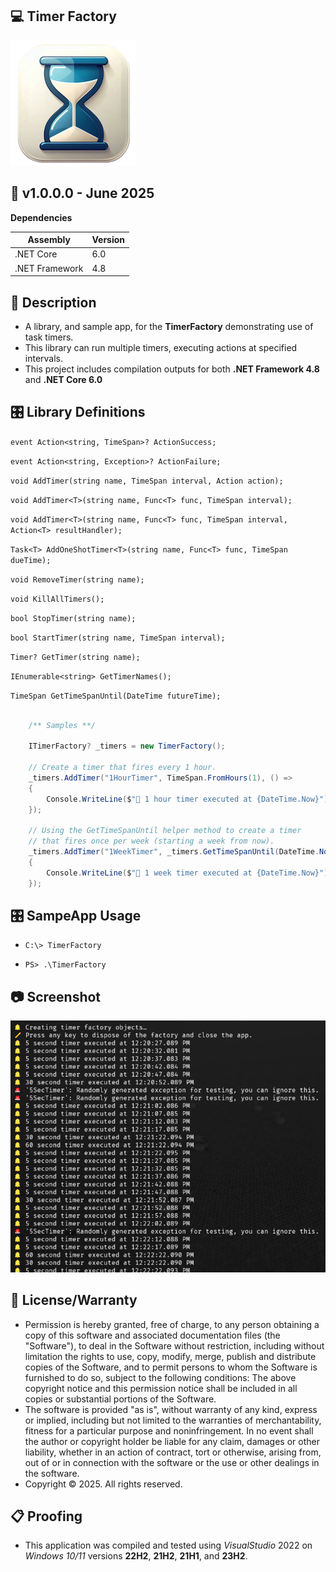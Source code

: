 ## 💻 Timer Factory

![Icon](./AppIcon.png)

## 📝 v1.0.0.0 - June 2025

**Dependencies**

| Assembly | Version |
| ---- | ---- |
| .NET Core | 6.0 |
| .NET Framework | 4.8 |

## 📰 Description
- A library, and sample app, for the **TimerFactory** demonstrating use of task timers.
- This library can run multiple timers, executing actions at specified intervals.
- This project includes compilation outputs for both **.NET Framework 4.8** and **.NET Core 6.0**

## 🎛️ Library Definitions

`event Action<string, TimeSpan>? ActionSuccess;`

`event Action<string, Exception>? ActionFailure;`

`void AddTimer(string name, TimeSpan interval, Action action);`

`void AddTimer<T>(string name, Func<T> func, TimeSpan interval);`

`void AddTimer<T>(string name, Func<T> func, TimeSpan interval, Action<T> resultHandler);`

`Task<T> AddOneShotTimer<T>(string name, Func<T> func, TimeSpan dueTime);`

`void RemoveTimer(string name);`

`void KillAllTimers();`

`bool StopTimer(string name);`

`bool StartTimer(string name, TimeSpan interval);`

`Timer? GetTimer(string name);`

`IEnumerable<string> GetTimerNames();`

`TimeSpan GetTimeSpanUntil(DateTime futureTime);`


```csharp

    /** Samples **/

    ITimerFactory? _timers = new TimerFactory();
    
    // Create a timer that fires every 1 hour.
    _timers.AddTimer("1HourTimer", TimeSpan.FromHours(1), () =>
    {
        Console.WriteLine($"🔔 1 hour timer executed at {DateTime.Now}");
    });

    // Using the GetTimeSpanUntil helper method to create a timer 
    // that fires once per week (starting a week from now).
    _timers.AddTimer("1WeekTimer", _timers.GetTimeSpanUntil(DateTime.Now.AddDays(7)), () =>
    {
        Console.WriteLine($"🔔 1 week timer executed at {DateTime.Now}");
    });

```

## 🎛️ SampeApp Usage

- `C:\> TimerFactory`

- `PS> .\TimerFactory`

## 📷 Screenshot

![Sample](./Screenshot.png)

## 🧾 License/Warranty
* Permission is hereby granted, free of charge, to any person obtaining a copy of this software and associated documentation files (the "Software"), to deal in the Software without restriction, including without limitation the rights to use, copy, modify, merge, publish and distribute copies of the Software, and to permit persons to whom the Software is furnished to do so, subject to the following conditions: The above copyright notice and this permission notice shall be included in all copies or substantial portions of the Software.
* The software is provided "as is", without warranty of any kind, express or implied, including but not limited to the warranties of merchantability, fitness for a particular purpose and noninfringement. In no event shall the author or copyright holder be liable for any claim, damages or other liability, whether in an action of contract, tort or otherwise, arising from, out of or in connection with the software or the use or other dealings in the software.
* Copyright © 2025. All rights reserved.

## 📋 Proofing
* This application was compiled and tested using *VisualStudio* 2022 on *Windows 10/11* versions **22H2**, **21H2**, **21H1**, and **23H2**.

